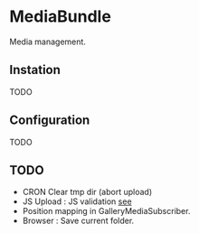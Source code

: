 MediaBundle
==========

Media management.

## Instation
TODO

## Configuration
TODO

## TODO
- CRON Clear tmp dir (abort upload)
- JS Upload : JS validation [see](https://github.com/blueimp/jQuery-File-Upload/wiki/Options#validation-options)
- Position mapping in GalleryMediaSubscriber.
- Browser : Save current folder.
